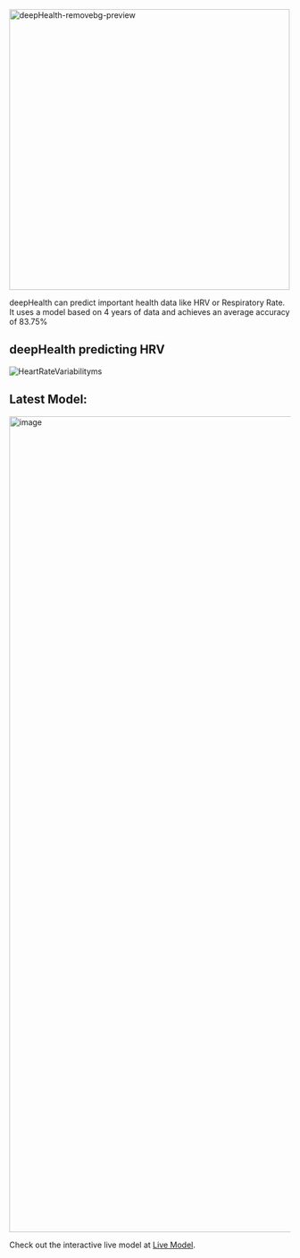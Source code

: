 <img width="502" alt="deepHealth-removebg-preview" src="https://user-images.githubusercontent.com/85313672/197415841-74f7b24d-3bf2-415f-9f5e-b87cba5bed02.png">

deepHealth can predict important health data like HRV or Respiratory Rate. It uses a model based on 4 years of data and achieves an average accuracy of 83.75%

## deepHealth predicting HRV
![HeartRateVariabilityms](https://user-images.githubusercontent.com/85313672/197413119-e5496ad8-65a3-464b-9f29-729a6c31cf7b.png)


## Latest Model:

<img width="1459" alt="image" src="https://user-images.githubusercontent.com/85313672/197412068-6fe6d07a-ac24-44c9-97dc-b85354fc424b.png">

Check out the interactive live model at [Live Model](https://valentinfrlch.github.io/deephealth/).
